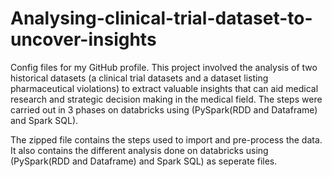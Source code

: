 # Analysing-clinical-trial-dataset-to-uncover-insights
Config files for my GitHub profile.
This project involved the analysis of two historical datasets (a clinical trial datasets and a dataset listing pharmaceutical violations) to extract valuable insights that can aid medical research and strategic decision making in the medical field. 
The steps were carried out in 3 phases on databricks using (PySpark(RDD and Dataframe) and Spark SQL).

The zipped file contains the steps used to import and pre-process the data.
It also contains the different analysis done on databricks using (PySpark(RDD and Dataframe) and Spark SQL) as seperate files. 
